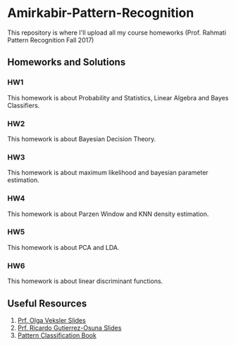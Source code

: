 # Amirkabir-Pattern-Recognition
This repository is where I'll upload all my course homeworks (Prof. Rahmati Pattern Recognition Fall 2017)

## Homeworks and Solutions

### HW1
This homework is about Probability and Statistics, Linear Algebra and Bayes Classifiers.

### HW2
This homework is about Bayesian Decision Theory.

### HW3
This homework is about maximum likelihood and bayesian parameter estimation.

### HW4
This homework is about Parzen Window and KNN density estimation.

### HW5
This homework is about PCA and LDA.

### HW6
This homework is about linear discriminant functions.

## Useful Resources
1. [Prf. Olga Veksler Slides](http://www.csd.uwo.ca/faculty/olga/Courses//CS434a_541a//index.html)
2. [Prf. Ricardo Gutierrez-Osuna Slides](http://psi.cse.tamu.edu/teaching/lecture_notes/)
3. [Pattern Classification Book](https://g.co/kgs/ab7Hjv)

